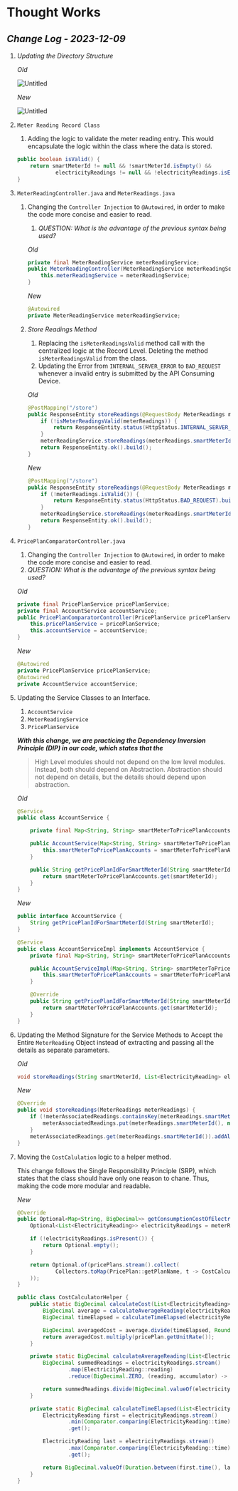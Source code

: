 # Thought Works

## *Change Log - 2023-12-09*

1. *Updating the Directory Structure*
    
    *Old*
    
    ![Untitled](Thought%20Works%20dc4cb923312240fea243065a8904db85/Untitled.png)
    
    *New*
    
    ![Untitled](Thought%20Works%20dc4cb923312240fea243065a8904db85/Untitled%201.png)
    

1. `Meter Reading Record Class`
    1. Adding the logic to validate the meter reading entry. This would encapsulate the logic within the class where the data is stored.
    
    ```java
    public boolean isValid() {
        return smartMeterId != null && !smartMeterId.isEmpty() &&
                electricityReadings != null && !electricityReadings.isEmpty();
    }
    ```
    

1. `MeterReadingController.java` and `MeterReadings.java`
    1. Changing the `Controller Injection` to `@Autowired`, in order to make the code more concise and easier to read.
        1. *QUESTION: What is the advantage of the previous syntax being used?*
        
        *Old*
        
        ```java
        private final MeterReadingService meterReadingService;
        public MeterReadingController(MeterReadingService meterReadingService) {
            this.meterReadingService = meterReadingService;
        }
        ```
        
        *New*
        
        ```java
        @Autowired
        private MeterReadingService meterReadingService;
        ```
        
    2. *Store Readings Method*
        1. Replacing the `isMeterReadingsValid` method call with the centralized logic at the Record Level. Deleting the method `isMeterReadingsValid` from the class.
        2. Updating the Error from `INTERNAL_SERVER_ERROR` to `BAD_REQUEST` whenever a invalid entry is submitted by the API Consuming Device.
        
        *Old*
        
        ```java
        @PostMapping("/store")
        public ResponseEntity storeReadings(@RequestBody MeterReadings meterReadings) {
            if (!isMeterReadingsValid(meterReadings)) {
                return ResponseEntity.status(HttpStatus.INTERNAL_SERVER_ERROR).build();
            }
            meterReadingService.storeReadings(meterReadings.smartMeterId(), meterReadings.electricityReadings());
            return ResponseEntity.ok().build();
        }
        ```
        
        *New*
        
        ```java
        @PostMapping("/store")
        public ResponseEntity storeReadings(@RequestBody MeterReadings meterReadings) {
            if (!meterReadings.isValid()) {
                return ResponseEntity.status(HttpStatus.BAD_REQUEST).build();
            }
            meterReadingService.storeReadings(meterReadings.smartMeterId(), meterReadings.electricityReadings());
            return ResponseEntity.ok().build();
        }
        ```
        

1. `PricePlanComparatorController.java`
    1. Changing the `Controller Injection` to `@Autowired`, in order to make the code more concise and easier to read.
    2. *QUESTION: What is the advantage of the previous syntax being used?*
    
    *Old*
    
    ```java
    private final PricePlanService pricePlanService;
    private final AccountService accountService;
    public PricePlanComparatorController(PricePlanService pricePlanService, AccountService accountService) {
        this.pricePlanService = pricePlanService;
        this.accountService = accountService;
    }
    ```
    
    *New*
    
    ```java
    @Autowired
    private PricePlanService pricePlanService;
    @Autowired
    private AccountService accountService;
    ```
    

1. Updating the Service Classes to an Interface.
    1. `AccountService`
    2. `MeterReadingService`
    3. `PricePlanService`
    
    *****************With this change, we are practicing the Dependency Inversion Principle (DIP) in our code, which states that the*****************
    
    > High Level modules should not depend on the low level modules. Instead, both should depend on Abstraction. Abstraction should not depend on details, but the details should depend upon abstraction.
    > 
    
    *Old*
    
    ```java
    @Service
    public class AccountService {
    
        private final Map<String, String> smartMeterToPricePlanAccounts;
    
        public AccountService(Map<String, String> smartMeterToPricePlanAccounts) {
            this.smartMeterToPricePlanAccounts = smartMeterToPricePlanAccounts;
        }
    
        public String getPricePlanIdForSmartMeterId(String smartMeterId) {
            return smartMeterToPricePlanAccounts.get(smartMeterId);
        }
    }
    ```
    
    *New*
    
    ```java
    public interface AccountService {
        String getPricePlanIdForSmartMeterId(String smartMeterId);
    }
    
    @Service
    public class AccountServiceImpl implements AccountService {
        private final Map<String, String> smartMeterToPricePlanAccounts;
    
        public AccountServiceImpl(Map<String, String> smartMeterToPricePlanAccounts) {
            this.smartMeterToPricePlanAccounts = smartMeterToPricePlanAccounts;
        }
    
        @Override
        public String getPricePlanIdForSmartMeterId(String smartMeterId) {
            return smartMeterToPricePlanAccounts.get(smartMeterId);
        }
    }
    ```
    

1. Updating the Method Signature for the Service Methods to Accept the Entire `MeterReading` Object instead of extracting and passing all the details as separate parameters.
    
    *Old*
    
    ```java
    void storeReadings(String smartMeterId, List<ElectricityReading> electricityReadings);
    ```
    
    *New*
    
    ```java
    @Override
    public void storeReadings(MeterReadings meterReadings) {
        if (!meterAssociatedReadings.containsKey(meterReadings.smartMeterId())) {
            meterAssociatedReadings.put(meterReadings.smartMeterId(), new ArrayList<>());
        }
        meterAssociatedReadings.get(meterReadings.smartMeterId()).addAll(meterReadings.electricityReadings());
    }
    ```
    

1. Moving the `CostCalulation` logic to a helper method.
    
    This change follows the Single Responsibility Principle (SRP), which states that the class should have only one reason to chane. Thus, making the code more modular and readable. 
    
    *New*
    
    ```java
    @Override
    public Optional<Map<String, BigDecimal>> getConsumptionCostOfElectricityReadingsForEachPricePlan(String smartMeterId) {
        Optional<List<ElectricityReading>> electricityReadings = meterReadingService.getReadings(smartMeterId);
    
        if (!electricityReadings.isPresent()) {
            return Optional.empty();
        }
    
        return Optional.of(pricePlans.stream().collect(
                Collectors.toMap(PricePlan::getPlanName, t -> CostCalculatorHelper.calculateCost(electricityReadings.get(), t))
        ));
    }
    ```
    
    ```java
    public class CostCalculatorHelper {
        public static BigDecimal calculateCost(List<ElectricityReading> electricityReadings, PricePlan pricePlan) {
            BigDecimal average = calculateAverageReading(electricityReadings);
            BigDecimal timeElapsed = calculateTimeElapsed(electricityReadings);
    
            BigDecimal averagedCost = average.divide(timeElapsed, RoundingMode.HALF_UP);
            return averagedCost.multiply(pricePlan.getUnitRate());
        }
    
        private static BigDecimal calculateAverageReading(List<ElectricityReading> electricityReadings) {
            BigDecimal summedReadings = electricityReadings.stream()
                    .map(ElectricityReading::reading)
                    .reduce(BigDecimal.ZERO, (reading, accumulator) -> reading.add(accumulator));
    
            return summedReadings.divide(BigDecimal.valueOf(electricityReadings.size()), RoundingMode.HALF_UP);
        }
    
        private static BigDecimal calculateTimeElapsed(List<ElectricityReading> electricityReadings) {
            ElectricityReading first = electricityReadings.stream()
                    .min(Comparator.comparing(ElectricityReading::time))
                    .get();
    
            ElectricityReading last = electricityReadings.stream()
                    .max(Comparator.comparing(ElectricityReading::time))
                    .get();
    
            return BigDecimal.valueOf(Duration.between(first.time(), last.time()).getSeconds() / 3600.0);
        }
    }
    ```